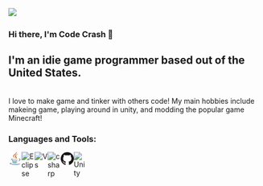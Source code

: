 <p align="left">
<img src="https://img.shields.io/badge/Build-Different%20-green">
</p>

### Hi there, I'm Code Crash 👋

## I'm an idie game programmer based out of the United States.

<br />
 I love to make game and tinker with others code! My main hobbies include makeing game, playing around in unity, and modding the popular game Minecraft!

### Languages and Tools:


<img align="left" alt="Java" width="26px" src="https://raw.githubusercontent.com/github/explore/80688e429a7d4ef2fca1e82350fe8e3517d3494d/topics/java/java.png" />
<img align="left" alt="Eclipse" width="26px" src="https://www.eclipse.org/artwork/images/v2/logo-800x188.png" />
<img align="left" alt="Vs" width="26px" src="https://duckduckgo.com/i/e1f9277f.png" />
<img align="left" alt="csharp" width="26px" src="https://duckduckgo.com/i/a707f012.png" />
<img align="left" alt="GitHub" width="26px" src="https://raw.githubusercontent.com/github/explore/78df643247d429f6cc873026c0622819ad797942/topics/github/github.png" />
<img align="left" alt="Unity" width="26px" src="https://duckduckgo.com/i/9268a332.png" />

<br />
<br />
